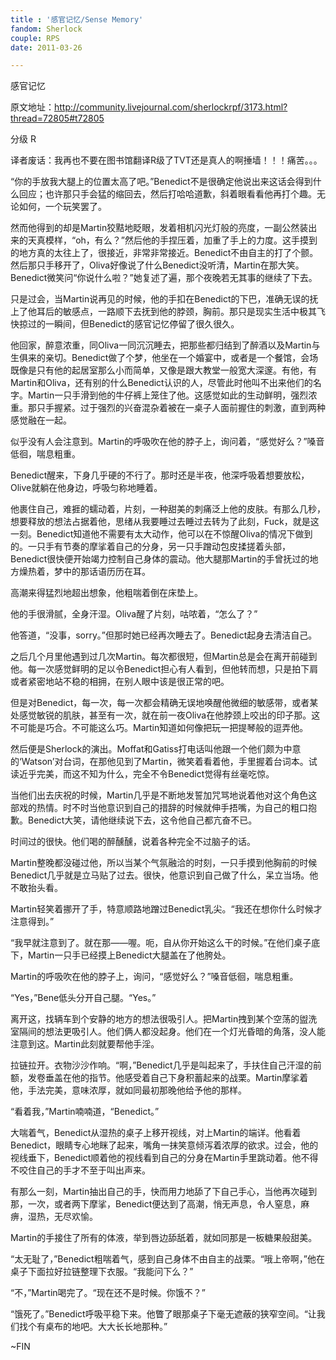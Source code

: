 ```yaml
---
title : '感官记忆/Sense Memory'
fandom: Sherlock
couple: RPS
date: 2011-03-26

---
```


感官记忆



原文地址：http://community.livejournal.com/sherlockrpf/3173.html?thread=72805#t72805

分级 R





 译者废话：我再也不要在图书馆翻译R级了TVT还是真人的啊捶墙！！！痛苦。。。





“你的手放我大腿上的位置太高了吧。”Benedict不是很确定他说出来这话会得到什么回应；也许那只手会猛的缩回去，然后打哈哈道歉，斜着眼看看他再打个趣。无论如何，一个玩笑罢了。



然而他得到的却是Martin狡黠地眨眼，发着相机闪光灯般的亮度，一副公然装出来的天真模样，“oh，有么？”然后他的手捏压着，加重了手上的力度。这手摸到的地方真的太往上了，很接近，非常非常接近。Benedict不由自主的打了个颤。然后那只手移开了，Oliva好像说了什么Benedict没听清，Martin在那大笑。Benedict微笑问“你说什么啦？”她复述了遍，那个夜晚若无其事的继续了下去。



只是过会，当Martin说再见的时候，他的手扣在Benedict的下巴，准确无误的抚上了他耳后的敏感点，一路顺下去抚到他的脖颈，胸前。那只是现实生活中极其飞快掠过的一瞬间，但Benedict的感官记忆停留了很久很久。



他回家，醉意浓重，同Oliva一同沉沉睡去，把那些都归结到了醉酒以及Martin与生俱来的亲切。Benedict做了个梦，他坐在一个婚宴中，或者是一个餐馆，会场既像是只有他的起居室那么小而简单，又像是跟大教堂一般宽大深邃。有他，有Martin和Oliva，还有别的什么Benedict认识的人，尽管此时他叫不出来他们的名字。Martin一只手滑到他的牛仔裤上笼住了他。这感觉如此的生动鲜明，强烈浓重。那只手握紧。过于强烈的兴奋混杂着被在一桌子人面前握住的刺激，直到两种感觉融在一起。



似乎没有人会注意到。Martin的呼吸吹在他的脖子上，询问着，“感觉好么？”嗓音低徊，喘息粗重。



Benedict醒来，下身几乎硬的不行了。那时还是半夜，他深呼吸着想要放松，Olive就躺在他身边，呼吸匀称地睡着。







他裹住自己，难捱的蠕动着，片刻，一种甜美的刺痛泛上他的皮肤。有那么几秒，想要释放的想法占据着他，思绪从我要睡过去睡过去转为了此刻，Fuck，就是这一刻。Benedict知道他不需要有太大动作，他可以在不惊醒Oliva的情况下做到的。一只手有节奏的摩挲着自己的分身，另一只手蹭动包皮揉搓着头部，Benedict很快便开始竭力控制自己身体的震动。他大腿那Martin的手曾抚过的地方燥热着，梦中的那话语历历在耳。



高潮来得猛烈地超出想象，他粗喘着倒在床垫上。



他的手很滑腻，全身汗湿。Oliva醒了片刻，咕哝着，“怎么了？”



他答道，“没事，sorry。”但那时她已经再次睡去了。Benedict起身去清洁自己。





之后几个月里他遇到过几次Martin。每次都很短，但Martin总是会在离开前碰到他。每一次感觉鲜明的足以令Benedict担心有人看到，但他转而想，只是拍下肩或者紧密地站不稳的相拥，在别人眼中该是很正常的吧。



但是对Benedict，每一次，每一次都会精确无误地唤醒他微细的敏感带，或者某处感觉敏锐的肌肤，甚至有一次，就在前一夜Oliva在他脖颈上咬出的印子那。这不可能是巧合。不可能这么巧。Martin知道如何像把玩一把提琴般的逗弄他。



然后便是Sherlock的演出。Moffat和Gatiss打电话叫他跟一个他们颇为中意的‘Watson’对台词，在那他见到了Martin，微笑着看着他，手里握着台词本。试读近乎完美，而这不知为什么，完全不令Benedict觉得有丝毫吃惊。



当他们出去庆祝的时候，Martin几乎是不断地发誓加咒骂地说着他对这个角色这部戏的热情。时不时当他意识到自己的措辞的时候就伸手捂嘴，为自己的粗口抱歉。Benedict大笑，请他继续说下去，这令他自己都亢奋不已。



时间过的很快。他们喝的醉醺醺，说着各种完全不过脑子的话。







Martin整晚都没碰过他，所以当某个气氛融洽的时刻，一只手摸到他胸前的时候Benedict几乎就是立马贴了过去。很快，他意识到自己做了什么，呆立当场。他不敢抬头看。



Martin轻笑着挪开了手，特意顺路地蹭过Benedict乳尖。“我还在想你什么时候才注意得到。”



“我早就注意到了。就在那——喔。呃，自从你开始这么干的时候。”在他们桌子底下，Martin一只手已经摸上Benedict大腿盖在了他胯处。



Martin的呼吸吹在他的脖子上，询问，“感觉好么？”嗓音低徊，喘息粗重。



“Yes，”Bene低头分开自己腿。“Yes。”



离开这，找辆车到个安静的地方的想法很吸引人。把Martin拽到某个空荡的盥洗室隔间的想法更吸引人。他们俩人都没起身。他们在一个灯光昏暗的角落，没人能注意到这。Martin此刻就要帮他手淫。



拉链拉开。衣物沙沙作响。“啊，”Benedict几乎是叫起来了，手扶住自己汗湿的前额，发卷垂盖在他的指节。他感受着自己下身积蓄起来的战栗。Martin摩挲着他，手法完美，意味浓厚，就如同最初那晚他给予他的那样。



“看着我，”Martin喃喃道，“Benedict。”





大喘着气，Benedict从湿热的桌子上移开视线，对上Martin的端详。他看着Benedict，眼睛专心地眯了起来，嘴角一抹笑意倾泻着浓厚的欲求。过会，他的视线垂下，Benedict顺着他的视线看到自己的分身在Martin手里跳动着。他不得不咬住自己的手才不至于叫出声来。



有那么一刻，Martin抽出自己的手，快而用力地舔了下自己手心，当他再次碰到那，一次，或者两下摩挲，Benedict便达到了高潮，悄无声息，令人窒息，麻痹，湿热，无尽欢愉。



Martin的手接住了所有的体液，举到唇边舔舐着，就如同那是一板糖果般甜美。



“太无耻了，”Benedict粗喘着气，感到自己身体不由自主的战栗。“哦上帝啊，”他在桌子下面拉好拉链整理下衣服。“我能问下么？”



“不，”Martin喝完了。“现在还不是时候。你饿不？”



“饿死了。”Benedict呼吸平稳下来。他瞥了眼那桌子下毫无遮蔽的狭窄空间。“让我们找个有桌布的地吧。大大长长地那种。”

~FIN